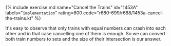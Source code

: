 {% include exercise.md name="Cancel the Trains" id="1453A" labels="`implementation`" rating=800 code="r680-699/r688/1453a-cancel-the-trains.kt" %}

It's easy to observe that only trains with equal numbers can crash into each other and in that case cancelling one of them is enough.  So we can convert both train numbers to sets and the size of their intersection is our answer.
